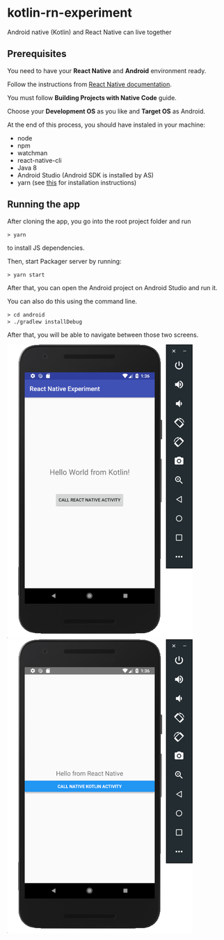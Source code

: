 # kotlin-rn-experiment

Android native (Kotlin) and React Native can live together

## Prerequisites

You need to have your **React Native** and **Android** environment ready.

Follow the instructions from [React Native documentation](https://facebook.github.io/react-native/docs/getting-started.html).

You must follow **Building Projects with Native Code** guide.

Choose your **Development OS** as you like and **Target OS** as Android.

At the end of this process, you should have instaled in your machine:

- node
- npm
- watchman
- react-native-cli
- Java 8
- Android Studio (Android SDK is installed by AS)
- yarn (see [this](https://yarnpkg.com/lang/en/docs/install/) for installation instructions)


## Running the app

After cloning the app, you go into the root project folder and run 

```
> yarn 

```

to install JS dependencies.

Then, start Packager server by running: 

```
> yarn start 

```

After that, you can open the Android project on Android Studio and run it.

You can also do this using the command line.

```
> cd android
> ./gradlew installDebug

```

After that, you will be able to navigate between those two screens.

![Kotlin activity](images/kotlin.png)  ![React Native View](images/react-native.png)

